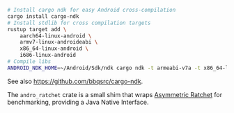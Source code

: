 ```bash
# Install cargo ndk for easy Android cross-compilation
cargo install cargo-ndk
# Install stdlib for cross compilation targets
rustup target add \
    aarch64-linux-android \
    armv7-linux-androideabi \
    x86_64-linux-android \
    i686-linux-android
# Compile libs
ANDROID_NDK_HOME=~/Android/Sdk/ndk cargo ndk -t armeabi-v7a -t x86_64-linux-android -t i686-linux-android -o ../app/src/main/jniLibs build --release
```

See also <https://github.com/bbqsrc/cargo-ndk>.

The `andro_ratchet` crate is a small shim that wraps [Asymmetric Ratchet](https://git.scc.kit.edu/ps-chair/asymmetric-ratchet) for benchmarking, providing a Java Native Interface.

